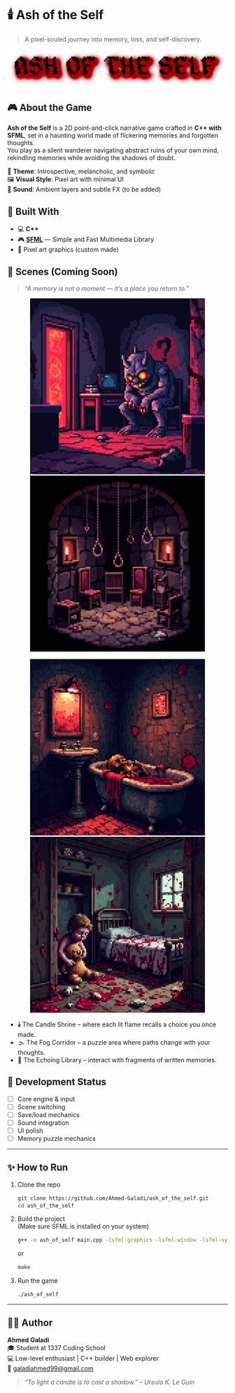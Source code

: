 # 🕯️ Ash of the Self

> A pixel-souled journey into memory, loss, and self-discovery.

![Ash of the Self Banner](./assets/ash_banner.png)

## 🎮 About the Game

**Ash of the Self** is a 2D point-and-click narrative game crafted in **C++ with SFML**, set in a haunting world made of flickering memories and forgotten thoughts.  
You play as a silent wanderer navigating abstract ruins of your own mind, rekindling memories while avoiding the shadows of doubt.

🧠 **Theme**: Introspective, melancholic, and symbolic  
🖼️ **Visual Style**: Pixel art with minimal UI  
🎵 **Sound**: Ambient layers and subtle FX (to be added)

## 🔧 Built With

- 💻 **C++**
- 🎮 **[SFML](https://www.sfml-dev.org/)** — Simple and Fast Multimedia Library
- 🎨 Pixel art graphics (custom made)

## 📸 Scenes (Coming Soon)

> _“A memory is not a moment — it’s a place you return to.”_

<p align="center">
  <img src="assets/game_intro.png" alt="Intro Scene" width="400"/>
  <img src="assets/room.png" alt="Shrine Puzzle" width="400"/>
</p>

<p align="center">
  <img src="assets/bathroom.png" alt="Memory Room" width="400"/>
  <img src="assets/creepy.png" alt="Ending" width="400"/>
</p>

- 🕯️ The Candle Shrine – where each lit flame recalls a choice you once made.  
- 🌫️ The Fog Corridor – a puzzle area where paths change with your thoughts.  
- 📜 The Echoing Library – interact with fragments of written memories.  

## 🚧 Development Status

- [ ] Core engine & input
- [ ] Scene switching
- [ ] Save/load mechanics
- [ ] Sound integration
- [ ] UI polish
- [ ] Memory puzzle mechanics

---

## ✨ How to Run

1. Clone the repo  
   ```bash
   git clone https://github.com/Ahmed-Galadi/ash_of_the_self.git
   cd ash_of_the_self
   ```

2. Build the project  
   (Make sure SFML is installed on your system)  
   ```bash
   g++ -o ash_of_self main.cpp -lsfml-graphics -lsfml-window -lsfml-system
   ```

   or

   ```bash
   make
   ```

4. Run the game  
   ```bash
   ./ash_of_self
   ```

---

## 🙋‍♂️ Author

**Ahmed Galadi**  
🎓 Student at 1337 Coding School  
💻 Low-level enthusiast | C++ builder | Web explorer  
📧 [galadiahmed99@gmail.com](mailto:galadiahmed99@gmail.com)

> _“To light a candle is to cast a shadow.” – Ursula K. Le Guin_
